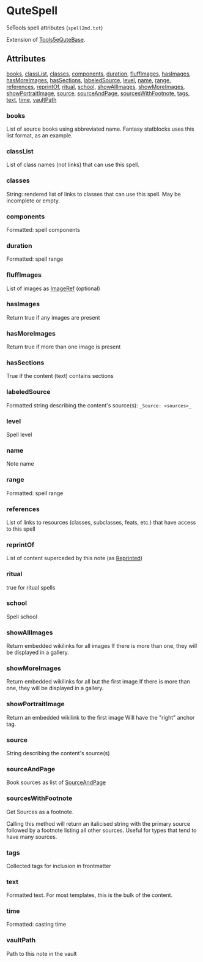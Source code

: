 # QuteSpell

5eTools spell attributes (`spell2md.txt`)

Extension of [Tools5eQuteBase](Tools5eQuteBase.md).

## Attributes

[books](#books), [classList](#classlist), [classes](#classes), [components](#components), [duration](#duration), [fluffImages](#fluffimages), [hasImages](#hasimages), [hasMoreImages](#hasmoreimages), [hasSections](#hassections), [labeledSource](#labeledsource), [level](#level), [name](#name), [range](#range), [references](#references), [reprintOf](#reprintof), [ritual](#ritual), [school](#school), [showAllImages](#showallimages), [showMoreImages](#showmoreimages), [showPortraitImage](#showportraitimage), [source](#source), [sourceAndPage](#sourceandpage), [sourcesWithFootnote](#sourceswithfootnote), [tags](#tags), [text](#text), [time](#time), [vaultPath](#vaultpath)

### books

List of source books using abbreviated name. Fantasy statblocks uses this list format, as an example.

### classList

List of class names (not links) that can use this spell.

### classes

String: rendered list of links to classes that can use this spell. May be incomplete or empty.

### components

Formatted: spell components

### duration

Formatted: spell range

### fluffImages

List of images as [ImageRef](../ImageRef.md) (optional)

### hasImages

Return true if any images are present

### hasMoreImages

Return true if more than one image is present

### hasSections

True if the content (text) contains sections

### labeledSource

Formatted string describing the content's source(s): `_Source: <sources>_`

### level

Spell level

### name

Note name

### range

Formatted: spell range

### references

List of links to resources (classes, subclasses, feats, etc.) that have access to this spell

### reprintOf

List of content superceded by this note (as [Reprinted](../Reprinted.md))

### ritual

true for ritual spells

### school

Spell school

### showAllImages

Return embedded wikilinks for all images
If there is more than one, they will be displayed in a gallery.

### showMoreImages

Return embedded wikilinks for all but the first image
If there is more than one, they will be displayed in a gallery.

### showPortraitImage

Return an embedded wikilink to the first image
Will have the "right" anchor tag.

### source

String describing the content's source(s)

### sourceAndPage

Book sources as list of [SourceAndPage](../SourceAndPage.md)

### sourcesWithFootnote

Get Sources as a footnote.

Calling this method will return an italicised string with the primary source
followed by a footnote listing all other sources. Useful for types
that tend to have many sources.

### tags

Collected tags for inclusion in frontmatter

### text

Formatted text. For most templates, this is the bulk of the content.

### time

Formatted: casting time

### vaultPath

Path to this note in the vault
